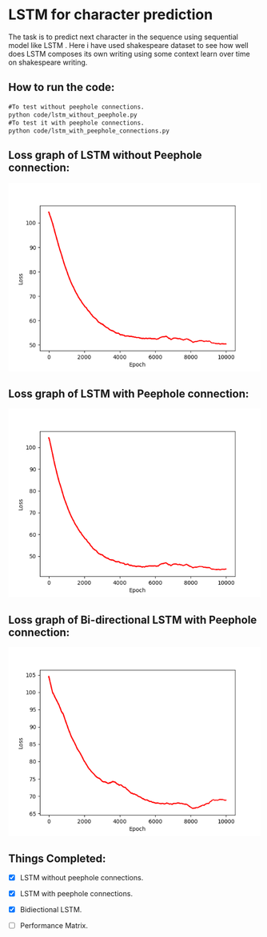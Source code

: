 
# LSTM for character prediction
The task is to predict next character in the sequence using sequential model like LSTM . Here i have used shakespeare dataset to see how well does LSTM composes its own writing using some context learn over time on shakespeare writing.

## How to run the code:
```
#To test without peephole connections.
python code/lstm_without_peephole.py
#To test it with peephole connections.	
python code/lstm_with_peephole_connections.py
```
## Loss graph of LSTM without Peephole connection:
![ LSTM without Peephole connection ](Performance/lstm_without_peephole.png)
## Loss graph of LSTM with Peephole connection:
![ LSTM with Peephole connection ](Performance/lstm_with_peephole_connection.png)
## Loss graph of Bi-directional LSTM with Peephole connection:
![ BLSTM with Peephole connection ](Performance/blstm.png)
## Things Completed:
- [x] LSTM without peephole connections.
- [x] LSTM with peephole connections.
- [x] Bidiectional  LSTM.
- [ ] Performance Matrix.


 

